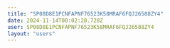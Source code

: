 ```yaml
---
title: "SP08D8E1PCNFAPNF76523K58MRAF6FQJ26588ZY4"
date: 2024-11-14T00:02:28.728Z
user: SP08D8E1PCNFAPNF76523K58MRAF6FQJ26588ZY4
layout: "users"
---
```

    